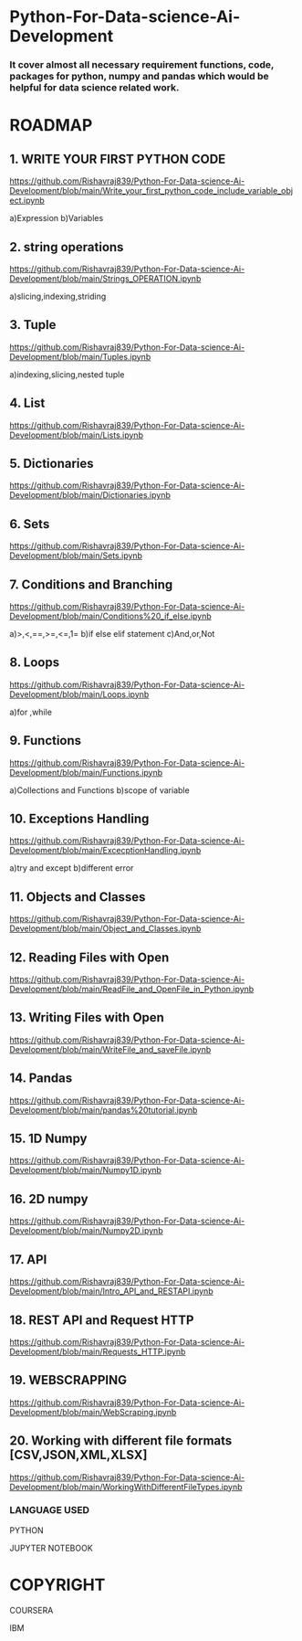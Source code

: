 # Python-For-Data-science-Ai-Development
### It cover almost all necessary requirement functions, code, packages for python, numpy and pandas which would be helpful for data science related work.

# ROADMAP

## 1. WRITE YOUR FIRST PYTHON CODE
   https://github.com/Rishavraj839/Python-For-Data-science-Ai-Development/blob/main/Write_your_first_python_code_include_variable_object.ipynb
   
 a)Expression 
 b)Variables
 
 ## 2. string operations
   https://github.com/Rishavraj839/Python-For-Data-science-Ai-Development/blob/main/Strings_OPERATION.ipynb
   
   a)slicing,indexing,striding
   
 ## 3. Tuple 
   https://github.com/Rishavraj839/Python-For-Data-science-Ai-Development/blob/main/Tuples.ipynb
   
   a)indexing,slicing,nested tuple
 ## 4. List
   https://github.com/Rishavraj839/Python-For-Data-science-Ai-Development/blob/main/Lists.ipynb
 ## 5. Dictionaries
   https://github.com/Rishavraj839/Python-For-Data-science-Ai-Development/blob/main/Dictionaries.ipynb
 
 ## 6. Sets
   https://github.com/Rishavraj839/Python-For-Data-science-Ai-Development/blob/main/Sets.ipynb
 
 ## 7. Conditions and Branching
   https://github.com/Rishavraj839/Python-For-Data-science-Ai-Development/blob/main/Conditions%20_if_else.ipynb
   
   a)>,<,==,>=,<=,1=
   b)if else elif statement
   c)And,or,Not
   
 ## 8. Loops
   https://github.com/Rishavraj839/Python-For-Data-science-Ai-Development/blob/main/Loops.ipynb
   
   a)for ,while 
 ## 9. Functions
   https://github.com/Rishavraj839/Python-For-Data-science-Ai-Development/blob/main/Functions.ipynb
   
   a)Collections and Functions b)scope of variable 
 ## 10. Exceptions Handling
   https://github.com/Rishavraj839/Python-For-Data-science-Ai-Development/blob/main/ExcecptionHandling.ipynb
   
   a)try and except
   b)different error
 ## 11. Objects and Classes
   https://github.com/Rishavraj839/Python-For-Data-science-Ai-Development/blob/main/Object_and_Classes.ipynb
 ## 12. Reading Files with Open
   https://github.com/Rishavraj839/Python-For-Data-science-Ai-Development/blob/main/ReadFile_and_OpenFile_in_Python.ipynb
 ## 13. Writing Files with Open
   https://github.com/Rishavraj839/Python-For-Data-science-Ai-Development/blob/main/WriteFile_and_saveFile.ipynb
 ## 14. Pandas
   https://github.com/Rishavraj839/Python-For-Data-science-Ai-Development/blob/main/pandas%20tutorial.ipynb
 ## 15. 1D Numpy
   https://github.com/Rishavraj839/Python-For-Data-science-Ai-Development/blob/main/Numpy1D.ipynb
 ## 16. 2D numpy
   https://github.com/Rishavraj839/Python-For-Data-science-Ai-Development/blob/main/Numpy2D.ipynb
 ## 17. API
   https://github.com/Rishavraj839/Python-For-Data-science-Ai-Development/blob/main/Intro_API_and_RESTAPI.ipynb
    
 ## 18. REST API and Request HTTP
   https://github.com/Rishavraj839/Python-For-Data-science-Ai-Development/blob/main/Requests_HTTP.ipynb
 
 ## 19. WEBSCRAPPING
  https://github.com/Rishavraj839/Python-For-Data-science-Ai-Development/blob/main/WebScraping.ipynb
 ## 20. Working with different file formats [CSV,JSON,XML,XLSX]
  https://github.com/Rishavraj839/Python-For-Data-science-Ai-Development/blob/main/WorkingWithDifferentFileTypes.ipynb

  ### LANGUAGE USED 
  PYTHON
  
  
  JUPYTER NOTEBOOK
    
 # COPYRIGHT
 
 COURSERA 
 
 
 
 
 IBM 
 
